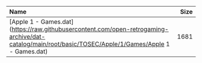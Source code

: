 |Name|Size|
|:---|---:|
|[Apple 1 - Games.dat](https://raw.githubusercontent.com/open-retrogaming-archive/dat-catalog/main/root/basic/TOSEC/Apple/1/Games/Apple 1 - Games.dat)|1681|
